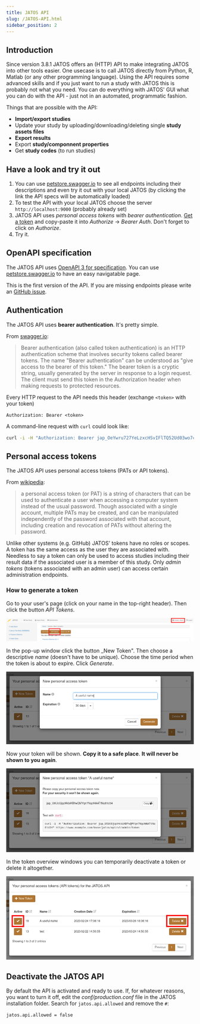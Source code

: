 ```yaml
---
title: JATOS API
slug: /JATOS-API.html
sidebar_position: 2
---
```


## Introduction

Since version 3.8.1 JATOS offers an (HTTP) API to make integrating JATOS into other tools easier. One usecase is to call JATOS directly from Python, R, Matlab (or any other programming language). Using the API requires some advanced skills and if you just want to run a study with JATOS this is probably not what you need. You can do everything with JATOS' GUI what you can do with the API - just not in an automated, programmatic fashion.

Things that are possible with the API:

* **Import/export studies** 
* Update your study by uploading/downloading/deleting single **study assets files**
* **Export results**
* Export **study/componnent properties**
* Get **study codes** (to run studies)


## Have a look and try it out

1. You can use [petstore.swagger.io](http://petstore.swagger.io/?url=https://raw.githubusercontent.com/JATOS/JATOS/api_token/jatos-api.yaml) to see all endpoints including their descriptions and even try it out with your local JATOS (by clicking the link the API specs will be automatically loaded)
1. To test the API with your local JATOS choose the server `http://localhost:9000` (probably already set)
1. JATOS API uses _personal access tokens_ with _bearer authentication_. [Get a token](JATOS-API.html#how-to-generate-a-token) and copy-paste it into _Authorize_ -> _Bearer Auth_. Don't forget to click on _Authorize_.
1. Try it.


## OpenAPI specification

The JATOS API uses [OpenAPI 3 for specification](https://raw.githubusercontent.com/JATOS/JATOS/api_token/jatos-api.yaml). You can use [petstore.swagger.io](http://petstore.swagger.io/?url=https://raw.githubusercontent.com/JATOS/JATOS/api_token/jatos-api.yaml) to have an easy navigatable page.

This is the first version of the API. If you are missing endpoints please write an [GitHub issue](https://github.com/JATOS/JATOS/issues).


## Authentication

The JATOS API uses **bearer authentication**. It's pretty simple.

From [swagger.io](https://swagger.io/docs/specification/authentication/bearer-authentication/):

> Bearer authentication (also called token authentication) is an HTTP authentication scheme that involves security tokens called bearer tokens. The name "Bearer authentication" can be understood as "give access to the bearer of this token." The bearer token is a cryptic string, usually generated by the server in response to a login request. The client must send this token in the Authorization header when making requests to protected resources. 

Every HTTP request to the API needs this header (exchange `<token>` with your token)

```
Authorization: Bearer <token>
```

A command-line request with `curl` could look like:

```bash
curl -i -H "Authorization: Bearer jap_OeYwru727YeLzxcHSvIFlTQ52Ud03wo7cd41f" https://www.example.com/jatos/api/v1/admin/token
```

## Personal access tokens

The JATOS API uses personal access tokens (PATs or API tokens).

From [wikipedia](https://en.wikipedia.org/wiki/Personal_access_token):

> a personal access token (or PAT) is a string of characters that can be used to authenticate a user when accessing a computer system instead of the usual password. Though associated with a single account, multiple PATs may be created, and can be manipulated independently of the password associated with that account, including creation and revocation of PATs without altering the password.

Unlike other systems (e.g. GitHub) JATOS' tokens have no roles or scopes. A token has the same access as the user they are associated with. Needless to say a token can only be used to access studies including their result data if the associated user is a member of this study. Only _admin tokens_ (tokens associated with an admin user) can access certain administration endpoints.

### How to generate a token

Go to your user's page (click on your name in the top-right header). Then click the button _API Tokens_.

![API token 1](/img/api_tokens_1.png)

In the pop-up window click the button _New Token". Then choose a descriptive _name_ (doesn't have to be unique). Choose the time period when the token is about to expire. Click _Generate_.

![API token 1](/img/api_tokens_2.png)

Now your token will be shown. **Copy it to a safe place**. **It will never be shown to you again**.

![API token 1](/img/api_tokens_3.png)

In the token overview windows you can temporarily deactivate a token or delete it altogether.

![API token 1](/img/api_tokens_4.png)


## Deactivate the JATOS API

By default the API is activated and ready to use. If, for whatever reasons, you want to turn it off, edit the _conf/production.conf_ file in the JATOS installation folder. Search for `jatos.api.allowed` and remove the `#`:

```
jatos.api.allowed = false
```
